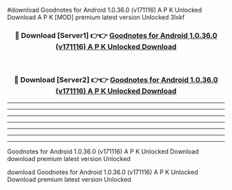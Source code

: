 #download Goodnotes for Android 1.0.36.0 (v171116) A P K Unlocked Download A P K [MOD] premium latest version Unlocked 3lxkf 



<div align="center">
<h3>🔴 Download [Server1] 👉👉 <a href="https://apkdownload1.web.app/">Goodnotes for Android 1.0.36.0 (v171116) A P K Unlocked Download</a></h3><br>

<h3>🔴 Download [Server2] 👉👉 <a href="https://apkdownload1.web.app/">Goodnotes for Android 1.0.36.0 (v171116) A P K Unlocked Download</a></h3>
</div>





----------------------------------------------------------

----------------------------------------------------------

----------------------------------------------------------

----------------------------------------------------------

----------------------------------------------------------

----------------------------------------------------------

----------------------------------------------------------

Goodnotes for Android 1.0.36.0 (v171116) A P K Unlocked Download download premium latest version Unlocked

download Goodnotes for Android 1.0.36.0 (v171116) A P K Unlocked Download premium latest version Unlocked
